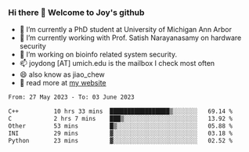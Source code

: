 ### Hi there 👋 Welcome to Joy's github

- 🔭 I’m currently a PhD student at University of Michigan Ann Arbor
- 🌱 I’m currently working with Prof. Satish Narayanasamy on hardware security
- 👯 I’m working on bioinfo related system security. 
- 📫 joydong [AT] umich.edu is the mailbox I check most often
- 😄 also know as jiao_chew
- 💬 read more at [my website](https://joydddd.github.io/)
<!--START_SECTION:waka-->

```txt
From: 27 May 2023 - To: 03 June 2023

C++          10 hrs 33 mins  █████████████████▒░░░░░░░   69.14 %
C            2 hrs 7 mins    ███▒░░░░░░░░░░░░░░░░░░░░░   13.92 %
Other        53 mins         █▒░░░░░░░░░░░░░░░░░░░░░░░   05.88 %
INI          29 mins         ▓░░░░░░░░░░░░░░░░░░░░░░░░   03.18 %
Python       23 mins         ▓░░░░░░░░░░░░░░░░░░░░░░░░   02.52 %
```

<!--END_SECTION:waka-->
